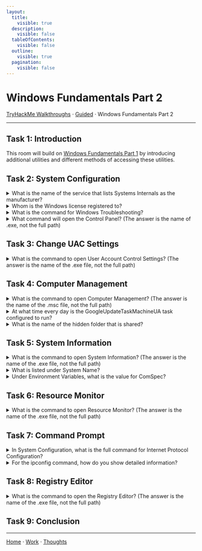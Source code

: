 ```yaml
---
layout:
  title:
    visible: true
  description:
    visible: false
  tableOfContents:
    visible: false
  outline:
    visible: true
  pagination:
    visible: false
---
```


# Windows Fundamentals Part 2

[TryHackMe Walkthroughs](./) ⋅ [Guided](../) ⋅ Windows Fundamentals Part 2

***

## Task 1: Introduction

This room will build on [Windows Fundamentals Part 1](windows-fundamentals-part-1.md) by introducing additional utilities and different methods of accessing these utilities.

## Task 2: System Configuration

<details>

<summary>What is the name of the service that lists Systems Internals as the manufacturer?</summary>

PsShutdown

Open System Configuration and click on the Service tab. I sorted by manufacturer to see which service had System Internals as the manufacturer.

</details>

<details>

<summary>Whom is the Windows license registered to?</summary>

Windows User

Launch About Windows in the Tools tab of System Configuration.

</details>

<details>

<summary>What is the command for Windows Troubleshooting?</summary>

C:\Windows\System32\control.exe /name Microsoft.Troubleshooting

Click on Windows Troubleshooting in the Tools tab of System Configuration.

</details>

<details>

<summary>What command will open the Control Panel? (The answer is the name of .exe, not the full path)</summary>

control.exe

</details>

## Task 3: Change UAC Settings

<details>

<summary>What is the command to open User Account Control Settings? (The answer is the name of the .exe file, not the full path)</summary>

UserAccountControlSettings.exe

Click on User Account Control Settings in the Tools tab of System Configuration.

</details>

## Task 4: Computer Management

<details>

<summary>What is the command to open Computer Management? (The answer is the name of the .msc file, not the full path)</summary>

compmgmt.msc

Click on Computer Management in the Tools tab of System Configuration.

</details>

<details>

<summary>At what time every day is the GoogleUpdateTaskMachineUA task configured to run?</summary>

6:15 AM

Launch Computer Management and go to the Task Scheduler tab.

</details>

<details>

<summary>What is the name of the hidden folder that is shared?</summary>

sh4r3dF0Ld3r

Launch Computer Management and go to the Shared Folders tab. Navigate to the Shares subfolder.

</details>

## Task 5: System Information

<details>

<summary>What is the command to open System Information? (The answer is the name of the .exe file, not the full path)</summary>

msinfo32.exe

Click on System Information in the Tools tab of System Configuration.

</details>

<details>

<summary>What is listed under System Name?</summary>

THM-WINFUN2

Launch System Information. This information is listed in the System Summary tab.&#x20;

</details>

<details>

<summary>Under Environment Variables, what is the value for ComSpec?</summary>

%SystemRoot%\system32\cmd.exe

Launch System Information. This information is listed under the Environment Variables tab of Software Environment.

</details>

## Task 6: Resource Monitor

<details>

<summary>What is the command to open Resource Monitor? (The answer is the name of the .exe file, not the full path)</summary>

resmon.exe

Click on Resource Monitor in the Tools tab of System Configuration.

</details>

## Task 7: Command Prompt

<details>

<summary>In System Configuration, what is the full command for Internet Protocol Configuration?</summary>

C:\Windows\System32\cmd.exe /k %windir%\system32\ipconfig.exe

Click on Internet Protocol Configuration in the Tools tab of System Configuration.

</details>

<details>

<summary>For the ipconfig command, how do you show detailed information?</summary>

ipconfig /all

Type `ipconfig -h` in the command prompt to view the manual page of `ipconfig`.

</details>

## Task 8: Registry Editor

<details>

<summary>What is the command to open the Registry Editor? (The answer is the name of the .exe file, not the full path)</summary>

regedt32.exe

Click on Registry Editor in the Tools tab of System Configuration.

</details>

## Task 9: Conclusion

***

[Home](https://app.gitbook.com/o/0kO27okC5uVB9ALX3rho/s/036xtfEIzcEdGegONXWM/) ⋅ [Work](https://app.gitbook.com/o/0kO27okC5uVB9ALX3rho/s/WaFS755Q4sf02CxLcghQ/) ⋅ [Thoughts](https://app.gitbook.com/o/0kO27okC5uVB9ALX3rho/s/s4QQPMntQ25hmJToKSOu/)
